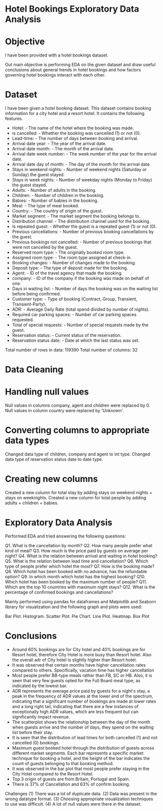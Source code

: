 # Hotel Bookings Exploratory Data Analysis

# Objective
I have been provided with a hotel bookings dataset.

Out main objective is performing EDA on the given dataset and draw useful conclusions about general trends in hotel bookings and how factors governing hotel bookings interact with each other.

# Dataset

I have been given a hotel booking dataset. This dataset contains booking information for a city hotel and a resort hotel. It contains the following features.

- Hotel: - The name of the hotel where the booking was made.
- is cancelled: - Whether the booking was cancelled (1) or not (0).
- Lead-time: - The number of days between booking and arrival.
- Arrival date year: - The year of the arrival date.
- Arrival date month: - The month of the arrival date.
- Arrival date week number: - The week number of the year for the arrival date.
- Arrival date day of month: - The day of the month for the arrival date.
- Stays in weekend nights: - Number of weekend nights (Saturday or Sunday) the guest stayed.
- Stays in week nights: - Number of weekday nights (Monday to Friday) the guest stayed.
- Adults: - Number of adults in the booking.
- Children: - Number of children in the booking.
- Babies: - Number of babies in the booking.
- Meal: - The type of meal booked.
- Country: - The country of origin of the guest.
- Market segment: - The market segment the booking belongs to.
- Distribution channel: - The distribution channel used for the booking.
- Is repeated guest: - Whether the guest is a repeated guest (1) or not (0).
- Previous cancellations: - Number of previous booking cancellations by the guest.
- Previous bookings not cancelled: - Number of previous bookings that were not cancelled by the guest.
- Reserved room type: - The originally booked room type.
- Assigned room type: - The room type assigned at check-in.
- Booking changes: - Number of changes made to the booking.
- Deposit type: - The type of deposit made for the booking.
- Agent: - ID of the travel agency that made the booking.
- company: - ID of the company if the booking was made on behalf of one.
- Days in waiting list: - Number of days the booking was on the waiting list before being confirmed.
- Customer type: - Type of booking (Contract, Group, Transient, Transient-Party).
- ADR: - Average Daily Rate (total spend divided by number of nights).
- Required car parking spaces: - Number of car parking spaces requested.
- Total of special requests: - Number of special requests made by the guest.
- Reservation status: - Current status of the reservation.
- Reservation status date: - Date at which the last status was set.

Total number of rows in data: 119390
Total number of columns: 32


# Data Cleaning

# Handling null values
Null values in columns company, agent and children were replaced by 0.
Null values in column country were replaced by 'Unknown'.

# Converting columns to appropriate data types
Changed data type of children, company and agent to int type.
Changed data type of reservation status date to date type.

# Creating new columns
Created a new column for total stay by adding stays on weekend nights + stays on weeknights.
Created a new column for total people by adding adults + children + babies.


# Exploratory Data Analysis

Performed EDA and tried answering the following questions:

Q1. What is the cancellation by month?
Q2. How many people prefer what kind of meal?
Q3. How much is the price paid by guests on average per night?
Q4. What is the relation between arrival and waiting in hotel booking?
Q5. What is the relation between lead time and cancellation? 
Q6. Which type of people prefer which hotel the most?
Q7. How is the booking made?
Q8. Which hotel has been booked with no advance, has the refundable option?
Q9. In which month which hotel has the highest booking?
Q10. Which hotel has been booked by the maximum number of people?
Q11. Which are the top 10 countries with maximum night stays?
Q12. What is the percentage of confirmed bookings and cancellations? 

Mainly performed using pandas for dataframes and Matplotlib and Seaborn library for visualization and the following graph and plots were used:

Bar Plot.
Histogram.
Scatter Plot.
Pie Chart.
Line Plot.
Heatmap.
Box Plot

# Conclusions
- Around 60% bookings are for City hotel and 40% bookings are for Resort hotel, therefore City Hotel is more busy than Resort hotel. Also the overall adr of City hotel is slightly higher than Resort hotel.
-	It was observed that certain months have higher cancellation rates compared to others. Specifically, vacation time has higher cancellation
-	Most people prefer BB-type meals rather than FB, SC or HB. Also, it is seen that very few guests opted for the Full Board meal type, as indicated by the lowest bar.
-	ADR represents the average price paid by guests for a night's stay, a peak in the frequency of ADR values at the lower end of the spectrum, indicating that a significant number of bookings are made at lower rates and a long right tail, indicating that there are a few instances of exceptionally high ADR values, which are less frequent but can significantly impact revenue.
-	The scatterplot shows the relationship between the day of the month when guests arrive and the number of days, they spend on the waiting list before their stay.
-	It is seen that the distribution of lead times for both cancelled (1) and not cancelled (0) bookings.
-	Maximum guest booked hotel through the distribution of guests across different market segments. Each bar represents a specific market technique for booking a hotel, and the height of the bar indicates the count of guests belonging to that booking method.
-	It was observed in the bar plot that most people prefer staying in the City Hotel compared to the Resort Hotel.
-	Top 3 origin of guests are from Britain, Portugal and Spain.
-	There is 37% of Cancellation and 63% of confirm booking. 

Challenges
(1) There was a lot of duplicate data.
(2) Data was present in the wrong datatype format.
(3) Choosing appropriate visualization techniques to use was difficult.
(4) A lot of null values were there in the dataset.
